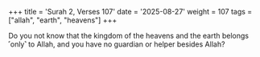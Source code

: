 +++
title = 'Surah 2, Verses 107'
date = '2025-08-27'
weight = 107
tags = ["allah", "earth", "heavens"]
+++

Do you not know that the kingdom of the heavens and the earth belongs ˹only˺ to Allah, and you have no guardian or helper besides Allah?